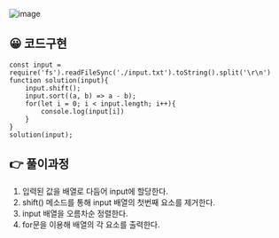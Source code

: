 ![image](https://user-images.githubusercontent.com/97653052/159450664-6c09f3c2-2a44-4cd4-b11d-1b0052409e0c.png)


## 😀 코드구현
```
const input = require('fs').readFileSync('./input.txt').toString().split('\r\n')
function solution(input){
    input.shift();
    input.sort((a, b) => a - b);
    for(let i = 0; i < input.length; i++){
        console.log(input[i])
    }
}
solution(input);
```
## 👉 풀이과정
1. 입력된 값을 배열로 다듬어 input에 할당한다.
2. shift() 메소드를 통해 input 배열의 첫번째 요소를 제거한다.
3. input 배열을 오름차순 정렬한다.
4. for문을 이용해 배열의 각 요소를 출력한다.
